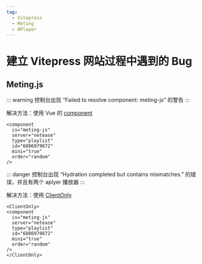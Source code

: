 ```yaml
---
tag:
  - Vitepress
  - Meting
  - APlayer
---
```


# 建立 Vitepress 网站过程中遇到的 Bug

## Meting.js

::: warning
控制台出现 “Failed to resolve component: meting-js” 的警告
:::

解决方法：使用 Vue 的 [component](https://cn.vuejs.org/api/built-in-special-elements.html#component)

```vue
<component
  is="meting-js"
  server="netease"
  type="playlist"
  id="6806979872"
  mini="true"
  order="random"
/>
```

::: danger
控制台出现 “Hydration completed but contains mismatches.” 的错误，并且有两个 aplyer 播放器
:::

解决方法：使用 [ClientOnly](https://vitepress.dev/zh/guide/ssr-compat#clientonly)

```vue
<ClientOnly>
<component
  is="meting-js"
  server="netease"
  type="playlist"
  id="6806979872"
  mini="true"
  order="random"
/>
</ClientOnly>
```
